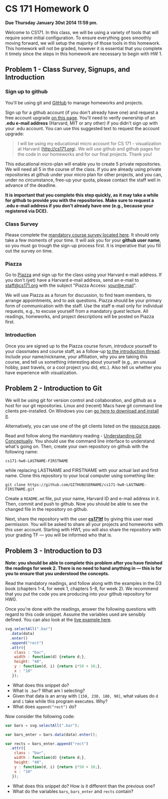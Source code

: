 # CS 171 Homework 0

**Due Thursday January 30st 2014 11:59 pm.**

Welcome to CS171.  In this class, we will be using a variety of tools that will require some initial configuration. To ensure everything goes smoothly moving forward, we will setup the majority of those tools in this homework.  This homework will not be graded, however it is essential that you complete it timely since the steps in this homework are necessary to begin with HW 1.

## Problem 1 - Class Survey, Signups, and Introduction

### Sign up to github

You'll be using git and [GitHub](http://github.com) to manage homeworks and projects. 

Sign up for a github account (if you don't already have one) and request a free account upgrade [on this page](https://github.com/edu). You'll need to verify ownership of an **.edu e-mail address** (Harvard, MIT or any other) if you didn't sign up with your .edu account. You can use this suggested text to request the account upgrade:

>I will be using my educational micro account for CS 171 - visualization at Harvard (http://cs171.org). We will use github and github pages for the code in our homeworks and for our final projects. Thank you!

This educational micro-plan will enable you to create 5 private repositories. We will need all 5 in the course of the class. If you are already using private repositories at github under your micro plan for other projects, and you can, under no circumstance, free-up your quota, please contact the staff well in advance of the deadline. 

**It is important that you complete this step quickly, as it may take a while for github to provide you with the repositories. Make sure to request a .edu e-mail address if you don't already have one (e.g., because your registered via DCE).**

### Class Survey
Please complete the [mandatory course survey located here](https://docs.google.com/spreadsheet/viewform?formkey=dDJrMGpiNWMtM2NEdHI4YUdsalJnU3c6MA). It should only take a few moments of your time. It will ask you for your **github user name**, so you must go trough the sign-up process first. It is imperative that you fill out the survey on time.

### Piazza
Go to [Piazza](https://piazza.com/harvard/cs171) and sign up for the class using your Harvard e-mail address. If you don't (yet) have a Harvard e-mail address, send an e-mail to [staff@cs171.org](mailto:staff@cs171.org) with the subject "Piazza Access: your@e.mail".  

We will use Piazza as a forum for discussion, to find team members, to arrange appointments, and to ask questions. Piazza should be your primary form of communication with the staff. Use the staff e-mail only for individual requests, e.g., to excuse yourself from a mandatory guest lecture. All readings, homeworks, and project descriptions will be posted on Piazza first. 

### Introduction

Once you are signed up to the Piazza course forum, introduce yourself to your classmates and course staff, as a follow-up [to the introduction thread](https://piazza.com/class/ho6118hjjnr6u6?cid=7). Include your name/nickname, your affiliation, why you are taking this course, and tell us something interesting about yourself (e.g., an unusual hobby, past travels, or a cool project you did, etc.). Also tell us whether you have experience with visualization. 

## Problem 2 - Introduction to Git

We will be using git for version control and collaboration, and github as a host for our git repositories. Linux and (recent) Macs have git command line clients pre-installed. On Windows you can [go here to download and install it](http://git-scm.com/download).

Alternatively, you can use one of the git clients listed on the [resource page](http://www.cs171.org/#!resources.md#Git_Clients).

Read and follow along the mandatory reading - [Understanding Git Conceptually](http://www.sbf5.com/~cduan/technical/git/git-5.shtml). You should use the command line interface to understand what's going on. Then, create your own repository on github with the following name:

```
cs171-hw0-LASTNAME-FIRSTNAME
```
while replacing LASTNAME and FIRSTNAME with your actual last and first name. Clone this repository to your local computer using something like:

```
git clone https://github.com/GITHUBUSERNAME/cs171-hw0-LASTNAME-FIRSTNAME.git 
```

Create a `README.md` file, put your name, Harvard ID and e-mail address in it. Then, commit and push to github. Now you should be able to see the changed file in the repository on github.

Next, share the repository with the user **[cs171tf](http://github.com/cs171tf)** by giving this user read permission. You will be asked to share all your projects and homeworks with this user account. Starting with HW1, you will also share the repository with your grading TF — you will be informed who that is.

## Problem 3 - Introduction to D3

**Note: you should be able to complete this problem after you have finished the readings for week 2. There is no need to hand anything in — this is for you to ensure that you understood the concepts.**

Read the mandatory readings, and follow along with the examples in the D3 book (chapters 1-4, for week 1, chapters 5-8, for week 2). We recommend that you put the code you are producing into your github repository for HW0. 

Once you're done with the readings, answer the following questions with regard to this code snippet. Assume the variables used are sensibly defined. You can also look at the [live example here](http://bl.ocks.org/alexsb/8565055).

```javascript
svg.selectAll(".bar")
  .data(data)
  .enter()
  .append("rect")
  .attr({
    class : "bar",
    width : function(d) {return d;},
    height: "40",
    y : function(d, i) {return i*50 + 10;},
    x : "10"
   });
```

 * What does this snippet do?
 * What is `.bar`? What am I selecting?
 * Given that data is an array with `[150, 230, 180, 90]`, what values do `d` and `i` take while this program executes. Why?
 * What does `append("rect")` do?

Now consider the following code:

```javascript
var bars = svg.selectAll(".bar");

var bars_enter = bars.data(data).enter();

var rects = bars_enter.append("rect")
  .attr({
    class : "bar",
    width : function(d) {return d;},
    height: "40",
    y : function(d, i) {return i*50 + 10;},
    x : "10"
   });
```

 * What does this snippet do? How is it different than the previous one?
 * What do the variables `bars`, `bars_enter` and `rects` contain?
